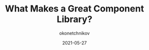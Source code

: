 ---
author: okonetchnikov
date: 2021-05-27
layout: post.njk
tags:
  - article
  - components
target_url: https://www.component-driven.dev/articles/what-makes-a-great-component-library
title: What Makes a Great Component Library?
---